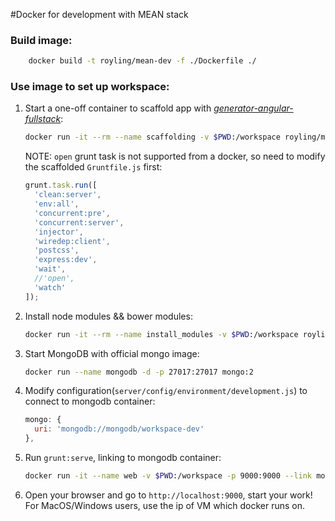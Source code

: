 #Docker for development with MEAN stack


### Build image:  
```sh
	docker build -t royling/mean-dev -f ./Dockerfile ./
```

### Use image to set up workspace:  
1. Start a one-off container to scaffold app with [_generator-angular-fullstack_](https://github.com/angular-fullstack/generator-angular-fullstack):  
	```sh
	docker run -it --rm --name scaffolding -v $PWD:/workspace royling/mean-dev yo angular-fullstack Hello
	```

	NOTE: `open` grunt task is not supported from a docker, so need to modify the scaffolded `Gruntfile.js` first:
	```js
	grunt.task.run([
	  'clean:server',
	  'env:all',
	  'concurrent:pre',
	  'concurrent:server',
	  'injector',
	  'wiredep:client',
	  'postcss',
	  'express:dev',
	  'wait',
	  //'open',
	  'watch'
	]);
	```

2. Install node modules && bower modules:  
	```sh
	docker run -it --rm --name install_modules -v $PWD:/workspace royling/mean-dev npm install && bower install
	```

3. Start MongoDB with official mongo image:  
	```sh
	docker run --name mongodb -d -p 27017:27017 mongo:2
	```

4. Modify configuration(`server/config/environment/development.js`) to connect to mongodb container:  
	```js
	mongo: {
	  uri: 'mongodb://mongodb/workspace-dev'
	},
	```

5. Run `grunt:serve`, linking to mongodb container:  
	```sh
	docker run -it --name web -v $PWD:/workspace -p 9000:9000 --link mongodb royling/mean-dev grunt serve
	```

6. Open your browser and go to `http://localhost:9000`, start your work!  
	For MacOS/Windows users, use the ip of VM which docker runs on.
